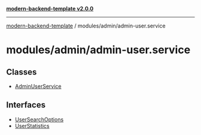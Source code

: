 [**modern-backend-template v2.0.0**](../../../README.md)

***

[modern-backend-template](../../../modules.md) / modules/admin/admin-user.service

# modules/admin/admin-user.service

## Classes

- [AdminUserService](classes/AdminUserService.md)

## Interfaces

- [UserSearchOptions](interfaces/UserSearchOptions.md)
- [UserStatistics](interfaces/UserStatistics.md)
